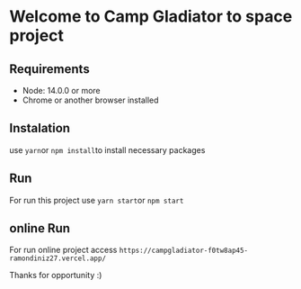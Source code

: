 # Welcome to Camp Gladiator to space project

## Requirements

- Node: 14.0.0 or more
- Chrome or another browser installed

## Instalation

use `yarn`or `npm install`to install necessary packages

## Run

For run this project use `yarn start`or `npm start`

## online Run

For run online project access `https://campgladiator-f0tw8ap45-ramondiniz27.vercel.app/`

Thanks for opportunity :)
